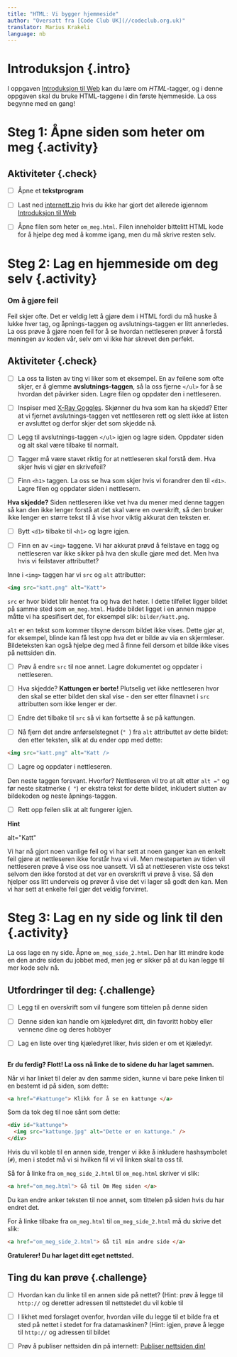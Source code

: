 ```yaml
---
title: "HTML: Vi bygger hjemmeside"
author: "Oversatt fra [Code Club UK](//codeclub.org.uk)"
translator: Marius Krakeli
language: nb
---
```



# Introduksjon {.intro}

I oppgaven [Introduksjon til
Web](https://oppgaver.kidsakoder.no/web/introduksjon_til_web/introduksjon_til_web) 
kan du lære om *HTML*-tagger, og i denne oppgaven skal du bruke HTML-taggene 
i din første hjemmeside. La oss begynne med en gang!


# Steg 1: Åpne siden som heter om meg {.activity}

## Aktiviteter {.check}

- [ ] Åpne et __tekstprogram__

- [ ] Last ned [internett.zip](../introduksjon_til_web/internett.zip) hvis du
  ikke har gjort det allerede igjennom [Introduksjon til
  Web](../introduksjon_til_web/introduksjon_til_web.html)

- [ ] Åpne filen som heter `om_meg.html`. Filen inneholder bittelitt HTML kode
  for å hjelpe deg med å komme igang, men du må skrive resten selv.


# Steg 2: Lag en hjemmeside om deg selv {.activity}

### Om å gjøre feil

Feil skjer ofte. Det er veldig lett å gjøre dem i HTML fordi du må huske å lukke
hver tag, og åpnings-taggen og avslutnings-taggen er litt annerledes. La oss
prøve å gjøre noen feil for å se hvordan nettleseren prøver å forstå meningen av
koden vår, selv om vi ikke har skrevet den perfekt.

## Aktiviteter {.check}

- [ ] La oss ta listen av ting vi liker som et eksempel. En av feilene som ofte
  skjer, er å glemme __avslutnings-taggen__, så la oss fjerne `</ul>` for å se
  hvordan det påvirker siden. Lagre filen og oppdater den i nettleseren.

- [ ] Inspiser med [X-Ray Goggles](https://goggles.mozilla.org/). Skjønner du
  hva som kan ha skjedd? Etter at vi fjernet avslutnings-taggen vet nettleseren
  rett og slett ikke at listen er avsluttet og derfor skjer det som skjedde nå.

- [ ] Legg til avslutnings-taggen `</ul>` igjen og lagre siden. Oppdater siden
  og alt skal være tilbake til normalt.

- [ ] Tagger må være stavet riktig for at nettleseren skal forstå dem. Hva skjer
  hvis vi gjør en skrivefeil?

- [ ] Finn `<h1>` taggen. La oss se hva som skjer hvis vi forandrer den til
  `<d1>`. Lagre filen og oppdater siden i nettlesern.

__Hva skjedde?__ Siden nettleseren ikke vet hva du mener med denne taggen så kan
den ikke lenger forstå at det skal være en overskrift, så den bruker ikke lenger
en større tekst til å vise hvor viktig akkurat den teksten er.

- [ ] Bytt `<d1>` tilbake til `<h1>` og lagre igjen.

- [ ] Finn en av `<img>` taggene. Vi har akkurat prøvd å feilstave en tagg og
  nettleseren var ikke sikker på hva den skulle gjøre med det. Men hva hvis vi
  feilstaver attributtet?

Inne i `<img>` taggen har vi `src` og `alt` attributter:

```html
<img src="katt.png" alt="Katt">
```

`src` er hvor bildet blir hentet fra og hva det heter. I dette tilfellet ligger
bildet på samme sted som `om_meg.html`. Hadde bildet ligget i en annen mappe
måtte vi ha spesifisert det, for eksempel slik: `bilder/katt.png`.

`alt` er en tekst som kommer tilsyne dersom bildet ikke vises. Dette gjør at,
for eksempel, blinde kan få lest opp hva det er bilde av via en skjermleser.
Bildeteksten kan også hjelpe deg med å finne feil dersom et bilde ikke vises på
nettsiden din.

- [ ] Prøv å endre `src` til noe annet. Lagre dokumentet og oppdater i
  nettleseren.

- [ ] Hva skjedde? __Kattungen er borte!__ Plutselig vet ikke nettleseren hvor
  den skal se etter bildet den skal vise - den ser etter filnavnet i `src`
  attributten som ikke lenger er der.

- [ ] Endre det tilbake til `src` så vi kan fortsette å se på kattungen.

- [ ] Nå fjern det andre anførselstegnet (`" `) fra `alt` attributtet av dette
  bildet: den etter teksten, slik at du ender opp med dette:

```html
<img src="katt.png" alt="Katt />
```

- [ ] Lagre og oppdater i nettleseren.

Den neste taggen forsvant. Hvorfor? Nettleseren vil tro at alt etter `alt ="` og
før neste sitatmerke (` "`) er ekstra tekst for dette bildet, inkludert slutten
av bildekoden og neste åpnings-taggen.

- [ ] Rett opp feilen slik at alt fungerer igjen.

<toggle>
  <strong>Hint</strong>
  <hide>

alt="Katt"

  </hide>
</toggle>

Vi har nå gjort noen vanlige feil og vi har sett at noen ganger kan en enkelt
feil gjøre at nettleseren ikke forstår hva vi vil. Men mesteparten av tiden vil
nettleseren prøve å vise oss noe uansett. Vi så at nettleseren viste oss tekst
selvom den ikke forstod at det var en overskrift vi prøve å vise. Så den hjelper
oss litt underveis og prøver å vise det vi lager så godt den kan. Men vi har
sett at enkelte feil gjør det veldig forvirret.


# Steg 3: Lag en ny side og link til den {.activity}

La oss lage en ny side. Åpne `om_meg_side_2.html`. Den har litt mindre kode en
den andre siden du jobbet med, men jeg er sikker på at du kan legge til mer kode
selv nå.

## Utfordringer til deg: {.challenge}

- [ ] Legg til en overskrift som vil fungere som tittelen på denne siden

- [ ] Denne siden kan handle om kjæledyret ditt, din favoritt hobby eller
  vennene dine og deres hobbyer

- [ ] Lag en liste over ting kjæledyret liker, hvis siden er om et kjæledyr.

## <!-- Challenge slutt -->

__Er du ferdig? Flott! La oss nå linke de to sidene du har laget sammen.__

Når vi har linket til deler av den samme siden, kunne vi bare peke linken til en
bestemt id på siden, som dette:

```html
<a href="#kattunge"> Klikk for å se en kattunge </a>
```

Som da tok deg til noe sånt som dette:

```html
<div id="kattunge">
  <img src="kattunge.jpg" alt="Dette er en kattunge." />
</div>
```

Hvis du vil koble til en annen side, trenger vi ikke å inkludere hashsymbolet
(`#`), men i stedet må vi si hvilken fil vi vil linken skal ta oss til.

Så for å linke fra `om_meg_side_2.html` til `om_meg.html` skriver vi slik:

```html
<a href="om_meg.html"> Gå til Om Meg siden </a>
```

Du kan endre anker teksten til noe annet, som tittelen på siden hvis du har
endret det.

For å linke tilbake fra `om_meg.html` til `om_meg_side_2.html` må du skrive det
slik:

```html
<a href="om_meg_side_2.html"> Gå til min andre side </a>
```

__Gratulerer! Du har laget ditt eget nettsted.__

## Ting du kan prøve {.challenge}

- [ ] Hvordan kan du linke til en annen side på nettet? (Hint: prøv å legge til
  `http://` og deretter adressen til nettstedet du vil koble til

- [ ] I likhet med forslaget ovenfor, hvordan ville du legge til et bilde fra et
  sted på nettet i stedet for fra datamaskinen? (Hint: igjen, prøve å legge til
  `http://` og adressen til bildet

- [ ] Prøv å publiser nettsiden din på internett: [Publiser nettsiden
  din!](../publiser/publiser.html)
